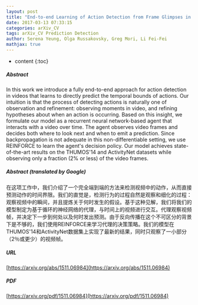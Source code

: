 ```yaml
---
layout: post
title: "End-to-end Learning of Action Detection from Frame Glimpses in Videos"
date: 2017-03-13 07:33:15
categories: arXiv_CV
tags: arXiv_CV Prediction Detection
author: Serena Yeung, Olga Russakovsky, Greg Mori, Li Fei-Fei
mathjax: true
---
```


* content
{:toc}

##### Abstract
In this work we introduce a fully end-to-end approach for action detection in videos that learns to directly predict the temporal bounds of actions. Our intuition is that the process of detecting actions is naturally one of observation and refinement: observing moments in video, and refining hypotheses about when an action is occurring. Based on this insight, we formulate our model as a recurrent neural network-based agent that interacts with a video over time. The agent observes video frames and decides both where to look next and when to emit a prediction. Since backpropagation is not adequate in this non-differentiable setting, we use REINFORCE to learn the agent's decision policy. Our model achieves state-of-the-art results on the THUMOS'14 and ActivityNet datasets while observing only a fraction (2% or less) of the video frames.

##### Abstract (translated by Google)
在这项工作中，我们介绍了一个完全端到端的方法来检测视频中的动作，从而直接预测动作的时间界限。我们的直觉是，检测行为的过程自然是观察和细化的过程：观察视频中的瞬间，并且提炼关于何时发生的假设。基于这种见解，我们将我们的模型制定为基于循环的神经网络的代理，与时间上的视频进行交互。代理观察视频帧，并决定下一步到何处以及何时发出预测。由于反向传播在这个不可区分的背景下是不够的，我们使用REINFORCE来学习代理的决策策略。我们的模型在THUMOS'14和ActivityNet数据集上实现了最新的结果，同时只观察了一小部分（2％或更少）的视频帧。

##### URL
[https://arxiv.org/abs/1511.06984](https://arxiv.org/abs/1511.06984)

##### PDF
[https://arxiv.org/pdf/1511.06984](https://arxiv.org/pdf/1511.06984)

